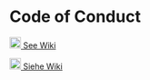 # Code of Conduct #

<!--
Code of Conduct.

@author see git history
@version 1.0, 2021-12-06
@since 1.0, 2021-12-06
-->
<!-- markdownlint-disable MD033 -->

<a href="../../wiki/CODE_OF_CONDUCT"><img height="20" width="20" src="https://camo.githubusercontent.com/7a5437b81e4796126f9699bd4ab51324c9c1e309219f06ad763cd3cf645a858b/68747470733a2f2f6769746875622e6769746875626173736574732e636f6d2f696d616765732f69636f6e732f656d6f6a692f756e69636f64652f31663165632d31663165372e706e67">&nbsp;See Wiki</a>

<a href="../../wiki/CODE_OF_CONDUCT"><img height="20" width="20" src="https://camo.githubusercontent.com/57fa7428fcc2f6d87dbde42422a97d951bd468072accb299ad33b6855aaa7041/68747470733a2f2f6769746875622e6769746875626173736574732e636f6d2f696d616765732f69636f6e732f656d6f6a692f756e69636f64652f31663165392d31663165612e706e67">&nbsp;Siehe Wiki</a>
